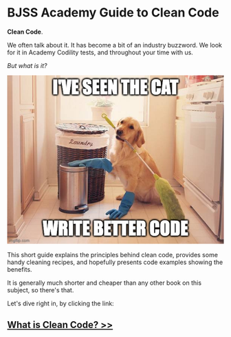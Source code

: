 # BJSS Academy Guide to Clean Code

**Clean Code**.

We often talk about it. It has become a bit of an industry buzzword. We look for it in Academy Codility tests, and throughout your time with us.

_But what is it?_

![Even the cat writes better code](/images/cleaning.jpg)

This short guide explains the principles behind clean code, provides some handy cleaning recipes, and hopefully presents code examples showing the benefits.

It is generally much shorter and cheaper than any other book on this subject, so there's that.

Let's dive right in, by clicking the link:

## [What is Clean Code? >>](/intro.md)
